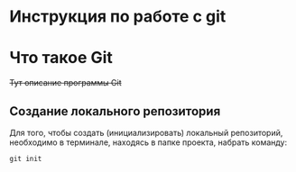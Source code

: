# **Инструкция по работе с git**

# Что такое Git
~~Тут описание программы Git~~

## Создание локального репозитория

Для того, чтобы создать (инициализировать) локальный репозиторий, необходимо в терминале, находясь в папке проекта, набрать команду:

    git init

    